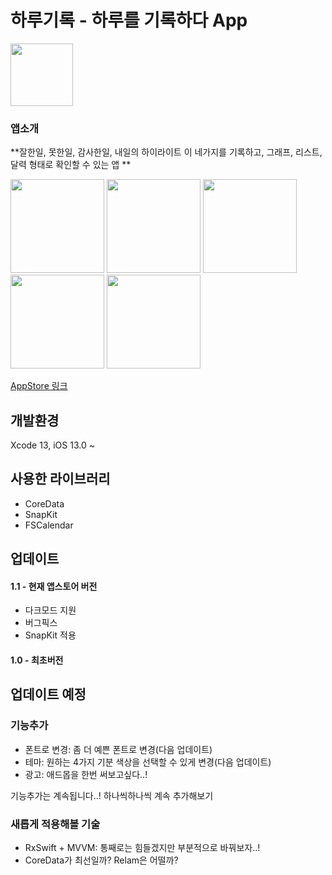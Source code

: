 # 하루기록 - 하루를 기록하다 App

<img src="https://user-images.githubusercontent.com/69573768/146582330-e1c11e41-df78-43db-89be-38fb42c7628e.png" width = "100">

### 앱소개

**잘한일, 못한일, 감사한일, 내일의 하이라이트 이 네가지를 기록하고, 
그래프, 리스트, 달력 형태로 확인할 수 있는 앱
**

<img src="https://user-images.githubusercontent.com/69573768/146583233-e7668699-011f-4b9f-b5b8-c1a0534e62bf.png" width = "150"> <img src="https://user-images.githubusercontent.com/69573768/146583252-93db1abe-6145-4310-86cd-8358f52acd32.png" width = "150">
<img src="https://user-images.githubusercontent.com/69573768/146583257-14507918-4c12-44bd-9b99-4ea0d4adc6e4.png" width = "150">
<img src="https://user-images.githubusercontent.com/69573768/146583262-2c186622-df66-4cf4-8011-0e724cf779b7.png" width = "150">
<img src="https://user-images.githubusercontent.com/69573768/146583266-c0a6874a-a310-43cc-b582-119e3e7bc2ff.png" width = "150">


[AppStore 링크](https://apps.apple.com/us/app/하루기록-하루를-기록하다/id1598246774)

## 개발환경
Xcode 13, iOS 13.0 ~

## 사용한 라이브러리
- CoreData
- SnapKit
- FSCalendar

## 업데이트
#### 1.1 - 현재 앱스토어 버전
  - 다크모드 지원
  - 버그픽스
  - SnapKit 적용
#### 1.0 - 최초버전 
  
## 업데이트 예정

  ### 기능추가
  - 폰트로 변경: 좀 더 예쁜 폰트로 변경(다음 업데이트)
  - 테마: 원하는 4가지 기분 색상을 선택할 수 있게 변경(다음 업데이트)
  - 광고: 애드몹을 한번 써보고싶다..!
  
  기능추가는 계속됩니다..! 하나씩하나씩 계속 추가해보기
  
  ### 새롭게 적용해볼 기술
  - RxSwift + MVVM: 통째로는 힘들겠지만 부분적으로 바꿔보자..!
  - CoreData가 최선일까? Relam은 어떨까?

  

